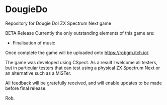 # DougieDo
Repository for Dougie Do! ZX Spectrum Next game

BETA Release
Currently the only outstanding elements of this game are:
- Finalisation of music

Once complete the game will be uploaded onto https://robgm.itch.io/.

The game was developed using CSpect. As a result I welcome all testers, but in particular testers that can test using a physical ZX Spectrum Next or an alternative such as a MiSTer.

All feedback will be gratefully received, and will enable updates to be made before final release.

Rob.

